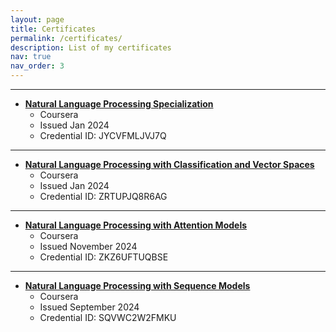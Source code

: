 ```yaml
---
layout: page
title: Certificates
permalink: /certificates/
description: List of my certificates
nav: true
nav_order: 3
---
```

---

* **[Natural Language Processing Specialization](https://www.coursera.org/account/accomplishments/specialization/certificate/JYCVFMLJVJ7Q)**
  * Coursera
  * Issued Jan 2024
  * Credential ID: JYCVFMLJVJ7Q

---

* **[Natural Language Processing with Classification and Vector Spaces](https://www.coursera.org/account/accomplishments/certificate/ZRTUPJQ8R6AG)**
  * Coursera
  * Issued Jan 2024
  * Credential ID: ZRTUPJQ8R6AG

---

* **[Natural Language Processing with Attention Models](https://www.coursera.org/account/accomplishments/certificate/ZKZ6UFTUQBSE)**
  * Coursera
  * Issued November 2024
  * Credential ID: ZKZ6UFTUQBSE

---

* **[Natural Language Processing with Sequence Models](https://www.coursera.org/account/accomplishments/certificate/SQVWC2W2FMKU)**
  * Coursera
  * Issued September 2024
  * Credential ID: SQVWC2W2FMKU
